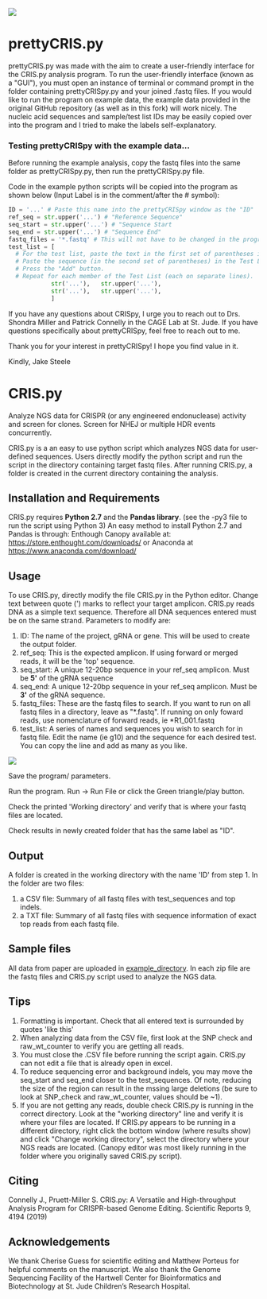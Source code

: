 ![](/crispy_logo_RL.jpg)
# prettyCRIS.py
prettyCRIS.py was made with the aim to create a user-friendly interface for the CRIS.py analysis program. To run the user-friendly interface (known as a "GUI"), you must open an instance of terminal or command prompt in the folder containing prettyCRISpy.py and your joined .fastq files. If you would like to run the program on example data, the example data provided in the original GitHub repository (as well as in this fork) will work nicely. The nucleic acid sequences and sample/test list IDs may be easily copied over into the program and I tried to make the labels self-explanatory.

### Testing prettyCRISpy with the example data...
Before running the example analysis, copy the fastq files into the same folder as prettyCRISpy.py, then run the prettyCRISpy.py file.

Code in the example python scripts will be copied into the program as shown below (Input Label is in the comment/after the # symbol):
```python
ID = '...' # Paste this name into the prettyCRISpy window as the "ID"
ref_seq = str.upper('...') # "Reference Sequence"
seq_start = str.upper('...') # "Sequence Start
seq_end = str.upper('...') # "Sequence End"
fastq_files = '*.fastq' # This will not have to be changed in the program if the joined fastq files are in the same folder as the prettyCRISpy.py file
test_list = [
  # For the test list, paste the text in the first set of parentheses in the "ID" box in the Test List section.
  # Paste the sequence (in the second set of parentheses) in the Test List "Seq" box.
  # Press the "Add" button.
  # Repeat for each member of the Test List (each on separate lines).
            str('...'),   str.upper('...'), 
            str('...'),   str.upper('...'),
            ]
```

If you have any questions about CRISpy, I urge you to reach out to Drs. Shondra Miller and Patrick Connelly in the CAGE Lab at St. Jude. If you have questions specifically about prettyCRISpy, feel free to reach out to me.

Thank you for your interest in prettyCRISpy! I hope you find value in it.

Kindly,
Jake Steele

# CRIS.py
   Analyze NGS data for CRISPR (or any engineered endonuclease) activity and screen for clones.
   Screen for NHEJ or multiple HDR events concurrently.

CRIS.py is a an easy to use python script which analyzes NGS data for user-defined sequences.  Users directly modify the python script and run the script in the directory containing target fastq files.  After running CRIS.py, a folder is created in the current directory containing the analysis.

## Installation and Requirements
CRIS.py requires **Python 2.7** and the **Pandas library**.  (see the -py3 file to run the script using Python 3)
An easy method to install Python 2.7 and Pandas is through:
    Enthough Canopy available at: https://store.enthought.com/downloads/
    or Anaconda at https://www.anaconda.com/download/


## Usage

To use CRIS.py, directly modify the file CRIS.py in the Python editor.
Change text between quote (') marks to reflect your target amplicon.  CRIS.py reads DNA as a simple text sequence.  Therefore all DNA sequences entered must be on the same strand.
Parameters to modify are:
  1.  ID:   The name of the project, gRNA or gene.  This will be used to create the output folder.
  2.  ref_seq: This is the expected amplicon.  If using forward or merged reads, it will be the 'top' sequence.
  3.  seq_start: A unique 12-20bp sequence in your ref_seq amplicon.  Must be **5'** of the gRNA sequence
  4.  seq_end:  A unique 12-20bp sequence in your ref_seq amplicon.  Must be **3'** of the gRNA sequence.
  5.  fastq_files: These are the fastq files to search.  If you want to run on all fastq files in a directory, leave as "\*.fastq".  If running on only foward reads, use nomenclature of forward reads, ie \*R1_001.fastq
  6.  test_list: A series of names and sequences you wish to search for in fastq file.  Edit the name (ie g10) and the sequence for each desired test.  You can copy the line and add as many as you like.
  
![](/CRISpy_example_1.jpg)

Save the program/ parameters.

Run the program. Run -> Run File
                 or click the Green triangle/play button.
                 
Check the printed 'Working directory' and verify that is where your fastq files are located.

Check results in newly created folder that has the same label as "ID".

## Output
A folder is created in the working directory with the name 'ID' from step 1.
In the folder are two files:  
1.  a CSV file:  Summary of all fastq files with test_sequences and top indels.
2.  a TXT file:  Summary of all fastq files with sequence information of exact top reads from each fastq file.

## Sample files
All data from paper are uploaded in [example_directory](https://github.com/patrickc01/CRIS.py/tree/master/example_data).  In each zip file are the fastq files and CRIS.py script used to analyze the NGS data.

## Tips
1.  Formatting is important.  Check that all entered text is surrounded by quotes 'like this'
2.  When analyzing data from the CSV file, first look at the SNP check and raw_wt_counter to verify you are getting all reads.
3.  You must close the .CSV file before running the script again.  CRIS.py can not edit a file that is already open in excel.
4.  To reduce sequencing error and background indels, you may move the seq_start and seq_end closer to the test_sequences.  Of note, reducing the size of the region can result in the mssing large deletions (be sure to look at SNP_check and raw_wt_counter, values should be ~1).
5.  If you are not getting any reads, double check CRIS.py is running in the correct directory.  Look at the "working directory" line and verify it is where your files are located.  If CRIS.py appears to be running in a different directory, right click the bottom window (where results show) and click "Change working directory", select the directory where your NGS reads are located.  (Canopy editor was most likely running in the folder where you originally saved CRIS.py script).


## Citing
Connelly J., Pruett-Miller S. CRIS.py: A Versatile and High-throughput Analysis Program for CRISPR-based Genome Editing. Scientific Reports 9, 4194 (2019)


## Acknowledgements
We thank Cherise Guess for scientific editing and Matthew Porteus for helpful comments on the manuscript.  We also thank the Genome Sequencing Facility of the Hartwell Center for Bioinformatics and Biotechnology at St. Jude Children’s Research Hospital.  

